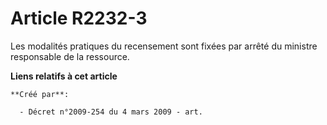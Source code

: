 # Article R2232-3

Les modalités pratiques du recensement sont fixées par arrêté du ministre responsable de la ressource.

**Liens relatifs à cet article**

	**Créé par**:

	  - Décret n°2009-254 du 4 mars 2009 - art.
